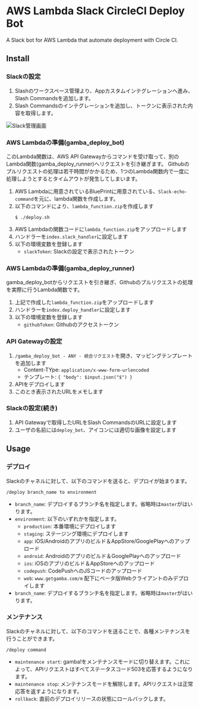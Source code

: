 
# AWS Lambda Slack CircleCI Deploy Bot

A Slack bot for AWS Lambda that automate deployment with Circle CI.

## Install

### Slackの設定
1. Slashのワークスペース管理より、Appカスタムインテグレーションへ進み、Slash Commandsを追加します。
1. Slash Commandsのインテグレーションを追加し、トークンに表示された内容を取得します。

![Slack管理画面](https://user-images.githubusercontent.com/1058058/121304694-a3988c80-c937-11eb-978d-722643179505.png)

### AWS Lambdaの準備(gamba_deploy_bot)
このLambda関数は、AWS API Gatewayからコマンドを受け取って、別のLambda関数(gamba_deploy_runner)へリクエストを引き継ぎます。
Githubのプルリクエストの処理は若干時間がかかるため、1つのLambda関数内で一度に処理しようとするとタイムアウトが発生してしまいます。

1. AWS Lambdaに用意されているBluePrintに用意されている、`Slack-echo-command`を元に、lambda関数を作成します。
1. 以下のコマンドにより、`lambda_function.zip`を作成します
    ```
    $ ./deploy.sh
    ```
1. AWS Lambdaの関数コードに`lambda_function.zip`をアップロードします
1. ハンドラーを`index.slack_handler`に設定します
1. 以下の環境変数を登録します
    * `slackToken`: Slackの設定で表示されたトークン

### AWS Lambdaの準備(gamba_deploy_runner)
gamba_deploy_botからリクエストを引き継ぎ、Githubのプルリクエストの処理を実際に行うLambda関数です。

1. 上記で作成した`lambda_function.zip`をアップロードします
1. ハンドラーを`index.deploy_handler`に設定します
1. 以下の環境変数を登録します
    * `githubToken`: Githubのアクセストークン

### API Gatewayの設定
1.  `/gamba_deploy_bot - ANY - 統合リクエスト`を開き、マッピングテンプレートを追加します
    * Content-TYpe: `application/x-www-form-urlencoded`
    * テンプレート: `{ "body": $input.json("$") }`
2. APIをデプロイします
3. このとき表示されたURLをメモします

### Slackの設定(続き)
1. API Gatewayで取得したURLをSlash CommandsのURLに設定します
1. ユーザの名前には`deploy_bot`、アイコンには適切な画像を設定します

## Usage
### デプロイ
Slackのチャネルに対して、以下のコマンドを送ると、デプロイが始まります。

```
/deploy branch_name to environment
```
* `branch_name`: デプロイするブランチ名を指定します。省略時は`master`がはいります。
* `environment`: 以下のいずれかを指定します。
  * `production`: 本番環境にデプロイします
  * `staging`: ステージング環境にデプロイします
  * `app`: iOS/Androidのアプリのビルド＆AppStore/GooglePlayへのアップロード
  * `android`: Androidのアプリのビルド＆GooglePlayへのアップロード 
  * `ios`: iOSのアプリのビルド＆AppStoreへのアップロード 
  * `codepush`: CodePushへのJSコードのアップロード
  * `web`: `www.getgamba.com/m` 配下にベータ版Webクライアントのみデプロイします
* `branch_name`: デプロイするブランチ名を指定します。省略時は`master`がはいります。

### メンテナンス
Slackのチャネルに対して、以下のコマンドを送ることで、各種メンテナンスを行うことができます。

```
/deploy command
```
* `maintenance start`: gamba!をメンテナンスモードに切り替えます。これによって、APIリクエストはすべてステータスコード503を応答するようになります。
* `maintenance stop`: メンテナンスモードを解除します。APIリクエストは正常応答を返すようになります。
* `rollback`: 直前のデプロイリリースの状態にロールバックします。


